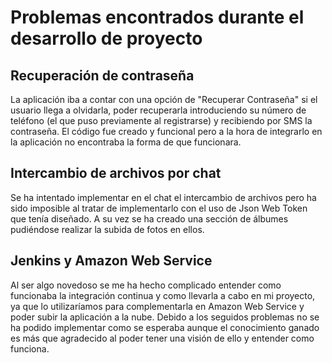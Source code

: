 # Problemas encontrados durante el desarrollo de proyecto
## Recuperación de contraseña

La aplicación iba a contar con una opción de "Recuperar Contraseña" si el usuario llega a olvidarla, poder recuperarla introduciendo su número de teléfono (el que puso previamente al registrarse) y recibiendo por SMS la contraseña.
El código fue creado y funcional pero a la hora de integrarlo en la aplicación no encontraba la forma de que funcionara.

## Intercambio de archivos por chat

Se ha intentado implementar en el chat el intercambio de archivos pero ha sido imposible al tratar de implementarlo con el uso de Json Web Token que tenía diseñado.
A su vez se ha creado una sección de álbumes pudiéndose realizar la subida de fotos en ellos.

## Jenkins y Amazon Web Service

Al ser algo novedoso se me ha hecho complicado entender como funcionaba la integración continua y como llevarla a cabo en mi proyecto, ya que lo utilizaríamos para complementarla en Amazon Web Service y poder subir la aplicación a la nube.
Debido a los seguidos problemas no se ha podido implementar como se esperaba aunque el conocimiento ganado es más que agradecido al poder tener una visión de ello y entender como funciona.
